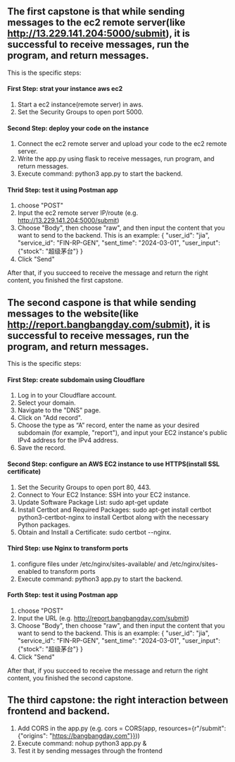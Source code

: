 ## The first capstone is that while sending messages to the ec2 remote server(like http://13.229.141.204:5000/submit), it is successful to receive messages, run the program, and return messages.

This is the specific steps:
#### First Step: strat your instance aws ec2
1. Start a ec2 instance(remote server) in aws.
2. Set the Security Groups to open port 5000.

#### Second Step: deploy your code on the instance
1. Connect the ec2 remote server and upload your code to the ec2 remote server.
2. Write the app.py using flask to receive messages, run program, and return messages.
3. Execute command: python3 app.py to start the backend.

#### Thrid Step: test it using Postman app
1. choose "POST"
2. Input the ec2 remote server IP/route (e.g. http://13.229.141.204:5000/submit)
3. Choose "Body", then choose "raw", and then input the content that you want to send to the backend.
    This is an example:
    {
        "user_id": "jia",
        "service_id": "FIN-RP-GEN",
        "sent_time": "2024-03-01",
        "user_input": {"stock": "超级茅台"}
    }
4. Click "Send"

After that, if you succeed to receive the message and return the right content, you finished the first capstone.

## The second caspone is that while sending messages to the website(like http://report.bangbangday.com/submit), it is successful to receive messages, run the program, and return messages.

This is the specific steps:
#### First Step: create subdomain using Cloudflare
1. Log in to your Cloudflare account.
2. Select your domain.
3. Navigate to the "DNS" page.
4. Click on "Add record".
5. Choose the type as “A” record, enter the name as your desired subdomain (for example, "report"), and input your EC2 instance's public IPv4 address for the IPv4 address.
6. Save the record.

#### Second Step: configure an AWS EC2 instance to use HTTPS(install SSL certificate)
1. Set the Security Groups to open port 80, 443.
2. Connect to Your EC2 Instance: SSH into your EC2 instance.
3. Update Software Package List: sudo apt-get update 
4. Install Certbot and Required Packages: sudo apt-get install certbot python3-certbot-nginx to install Certbot along with the necessary Python packages.
5. Obtain and Install a Certificate: sudo certbot --nginx.

#### Third Step: use Nginx to transform ports
1. configure files under /etc/nginx/sites-available/ and /etc/nginx/sites-enabled to transform ports
2. Execute command: python3 app.py to start the backend.

#### Forth Step: test it using Postman app
1. choose "POST"
2. Input the URL (e.g. http://report.bangbangday.com/submit)
3. Choose "Body", then choose "raw", and then input the content that you want to send to the backend.
    This is an example:
    {
        "user_id": "jia",
        "service_id": "FIN-RP-GEN",
        "sent_time": "2024-03-01",
        "user_input": {"stock": "超级茅台"}
    }
4. Click "Send"

After that, if you succeed to receive the message and return the right content, you finished the second capstone.

## The third capstone: the right interaction between frontend and backend.
1. Add CORS in the app.py (e.g. cors = CORS(app, resources={r"/submit": {"origins": "https://bangbangday.com"}}))
2. Execute command: nohup python3 app.py &
3. Test it by sending messages through the frontend
